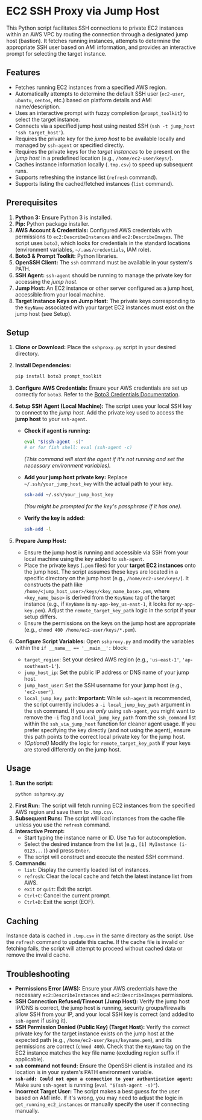 # EC2 SSH Proxy via Jump Host

This Python script facilitates SSH connections to private EC2 instances within an AWS VPC by routing the connection through a designated jump host (bastion). It fetches running instances, attempts to determine the appropriate SSH user based on AMI information, and provides an interactive prompt for selecting the target instance.

## Features

*   Fetches running EC2 instances from a specified AWS region.
*   Automatically attempts to determine the default SSH user (`ec2-user`, `ubuntu`, `centos`, etc.) based on platform details and AMI name/description.
*   Uses an interactive prompt with fuzzy completion (`prompt_toolkit`) to select the target instance.
*   Connects via a specified jump host using nested SSH (`ssh -t jump_host 'ssh target_host'`).
*   Requires the private key for the *jump host* to be available locally and managed by `ssh-agent` or specified directly.
*   Requires the private keys for the *target instances* to be present on the *jump host* in a predefined location (e.g., `/home/ec2-user/keys/`).
*   Caches instance information locally (`.tmp.csv`) to speed up subsequent runs.
*   Supports refreshing the instance list (`refresh` command).
*   Supports listing the cached/fetched instances (`list` command).

## Prerequisites

1.  **Python 3:** Ensure Python 3 is installed.
2.  **Pip:** Python package installer.
3.  **AWS Account & Credentials:** Configured AWS credentials with permissions to `ec2:DescribeInstances` and `ec2:DescribeImages`. The script uses `boto3`, which looks for credentials in the standard locations (environment variables, `~/.aws/credentials`, IAM role).
4.  **Boto3 & Prompt Toolkit:** Python libraries.
5.  **OpenSSH Client:** The `ssh` command must be available in your system's PATH.
6.  **SSH Agent:** `ssh-agent` should be running to manage the private key for accessing the *jump host*.
7.  **Jump Host:** An EC2 instance or other server configured as a jump host, accessible from your local machine.
8.  **Target Instance Keys on Jump Host:** The private keys corresponding to the `KeyName` associated with your target EC2 instances must exist on the jump host (see Setup).

## Setup

1.  **Clone or Download:** Place the `sshproxy.py` script in your desired directory.
2.  **Install Dependencies:**
    ```bash
    pip install boto3 prompt_toolkit
    ```
3.  **Configure AWS Credentials:** Ensure your AWS credentials are set up correctly for `boto3`. Refer to the [Boto3 Credentials Documentation](https://boto3.amazonaws.com/v1/documentation/api/latest/guide/credentials.html).
4.  **Setup SSH Agent (Local Machine):**
    The script uses your local SSH key to connect to the *jump host*. Add the private key used to access the **jump host** to your `ssh-agent`.

    *   **Check if agent is running:**
        ```bash
        eval "$(ssh-agent -s)"
        # or for fish shell: eval (ssh-agent -c)
        ```
        *(This command will start the agent if it's not running and set the necessary environment variables).*

    *   **Add your jump host private key:** Replace `~/.ssh/your_jump_host_key` with the actual path to your key.
        ```bash
        ssh-add ~/.ssh/your_jump_host_key
        ```
        *(You might be prompted for the key's passphrase if it has one).*

    *   **Verify the key is added:**
        ```bash
        ssh-add -l
        ```

5.  **Prepare Jump Host:**
    *   Ensure the jump host is running and accessible via SSH from your local machine using the key added to `ssh-agent`.
    *   Place the private keys (`.pem` files) for your **target EC2 instances** onto the jump host. The script assumes these keys are located in a specific directory on the jump host (e.g., `/home/ec2-user/keys/`). It constructs the path like `/home/<jump_host_user>/keys/<key_name_base>.pem`, where `<key_name_base>` is derived from the `KeyName` tag of the target instance (e.g., if `KeyName` is `my-app-key_us-east-1`, it looks for `my-app-key.pem`). Adjust the `remote_target_key_path` logic in the script if your setup differs.
    *   Ensure the permissions on the keys on the jump host are appropriate (e.g., `chmod 400 /home/ec2-user/keys/*.pem`).

6.  **Configure Script Variables:**
    Open `sshproxy.py` and modify the variables within the `if __name__ == '__main__':` block:
    *   `target_region`: Set your desired AWS region (e.g., `'us-east-1'`, `'ap-southeast-1'`).
    *   `jump_host_ip`: Set the public IP address or DNS name of your jump host.
    *   `jump_host_user`: Set the SSH username for your jump host (e.g., `'ec2-user'`).
    *   `local_jump_key_path`: **Important:** While `ssh-agent` is recommended, the script currently includes a `-i local_jump_key_path` argument in the `ssh` command. If you are *only* using `ssh-agent`, you might want to remove the `-i` flag and `local_jump_key_path` from the `ssh_command` list within the `ssh_via_jump_host` function for cleaner agent usage. If you prefer specifying the key directly (and not using the agent), ensure this path points to the correct local private key for the jump host.
    *   *(Optional)* Modify the logic for `remote_target_key_path` if your keys are stored differently on the jump host.

## Usage

1.  **Run the script:**
    ```bash
    python sshproxy.py
    ```
2.  **First Run:** The script will fetch running EC2 instances from the specified AWS region and save them to `.tmp.csv`.
3.  **Subsequent Runs:** The script will load instances from the cache file unless you use the `refresh` command.
4.  **Interactive Prompt:**
    *   Start typing the instance name or ID. Use `Tab` for autocompletion.
    *   Select the desired instance from the list (e.g., `[1] MyInstance (i-0123...)`) and press `Enter`.
    *   The script will construct and execute the nested SSH command.
5.  **Commands:**
    *   `list`: Display the currently loaded list of instances.
    *   `refresh`: Clear the local cache and fetch the latest instance list from AWS.
    *   `exit` or `quit`: Exit the script.
    *   `Ctrl+C`: Cancel the current prompt.
    *   `Ctrl+D`: Exit the script (EOF).

## Caching

Instance data is cached in `.tmp.csv` in the same directory as the script. Use the `refresh` command to update this cache. If the cache file is invalid or fetching fails, the script will attempt to proceed without cached data or remove the invalid cache.

## Troubleshooting

*   **Permissions Error (AWS):** Ensure your AWS credentials have the necessary `ec2:DescribeInstances` and `ec2:DescribeImages` permissions.
*   **SSH Connection Refused/Timeout (Jump Host):** Verify the jump host IP/DNS is correct, the jump host is running, security groups/firewalls allow SSH from your IP, and your local SSH key is correct (and added to `ssh-agent` if using it).
*   **SSH Permission Denied (Public Key) (Target Host):** Verify the correct private key for the target instance exists on the jump host at the expected path (e.g., `/home/ec2-user/keys/keyname.pem`), and its permissions are correct (`chmod 400`). Check that the `KeyName` tag on the EC2 instance matches the key file name (excluding region suffix if applicable).
*   **`ssh` command not found:** Ensure the OpenSSH client is installed and its location is in your system's PATH environment variable.
*   **`ssh-add: Could not open a connection to your authentication agent`:** Make sure `ssh-agent` is running (`eval "$(ssh-agent -s)"`).
*   **Incorrect Target User:** The script makes a best guess for the user based on AMI info. If it's wrong, you may need to adjust the logic in `get_running_ec2_instances` or manually specify the user if connecting manually.
